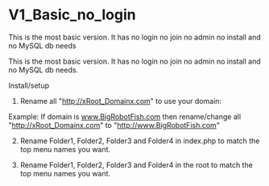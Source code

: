 # V1_Basic_no_login

This is the most basic version. It has no login no join no admin no install and no MySQL db needs

This is the most basic version. It has no login no join no admin no install and no MySQL db needs.

Install/setup

1) Rename all "http://xRoot_Domainx.com" to use your domain:

Example: If domain is www.BigRobotFish.com then rename/change all "http://xRoot_Domainx.com" to "http://www.BigRobotFish.com"

2) Rename Folder1, Folder2, Folder3 and Folder4 in index.php to match the top menu names you want.

3) Rename Folder1, Folder2, Folder3 and Folder4 in the root  to match the top menu names you want.
